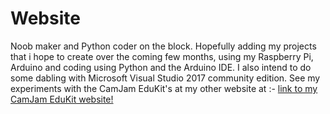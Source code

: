 # Website

Noob maker and Python coder on the block. Hopefully adding my projects that i hope to create over the coming few months, using my Raspberry Pi, Arduino and coding using Python and the Arduino IDE. I also intend to do some dabling with Microsoft Visual Studio 2017 community edition.
See my experiments with the CamJam EduKit's at my other website at :- [link to my CamJam EduKit website!](https://noobcoder-and-maker.github.io/NoobCoders-experiments-with-the-CamJam-EduKit)

